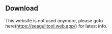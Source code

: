 ## Download

This website is not used anymore, please goto here(https://seagulltool.web.app/) for latest info. 

